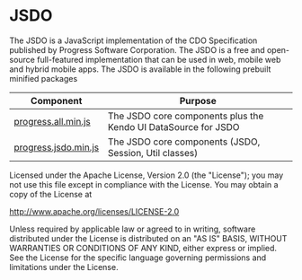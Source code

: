 # JSDO
The JSDO is a JavaScript implementation of the CDO Specification published by Progress Software Corporation.
The JSDO is a free and open-source full-featured implementation that can be used in web, mobile web and hybrid mobile apps. The JSDO is available in the following prebuilt minified packages

| Component | Purpose | 
| ------- | ------ | 
| [progress.all.min.js](https://github.com/CloudDataObject/JSDO/lib/progress.all.min.js) | The JSDO core components plus the Kendo UI DataSource for JSDO |
| [progress.jsdo.min.js](https://github.com/CloudDataObject/JSDO/lib/progress.jsdo.min.js) | The JSDO core components (JSDO, Session, Util classes) |

<!-- [![Build Status](https://travis-ci.org/telerik/kendo-ui-core.svg?branch=master)](https://travis-ci.org/telerik/kendo-ui-core) -->

Licensed under the Apache License, Version 2.0 (the "License"); you may not use this file except in compliance with the License. You may obtain a copy of the License at

http://www.apache.org/licenses/LICENSE-2.0

Unless required by applicable law or agreed to in writing, software distributed under the License is distributed on an "AS IS" BASIS, WITHOUT WARRANTIES OR CONDITIONS OF ANY KIND, either express or implied. See the License for the specific language governing permissions and limitations under the License.
